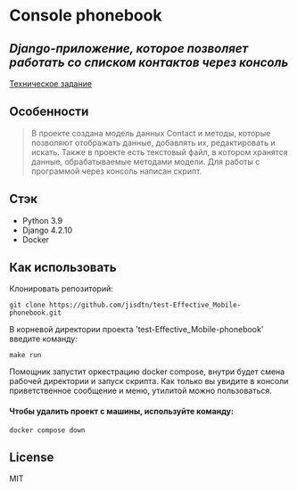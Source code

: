 # Console phonebook
## _Django-приложение, которое позволяет работать со списком контактов через консоль_

[Техническое задание](https://docs.google.com/document/d/1dIH7lY05hNLSluZgOYsRyTrvLmyz4CnNEtJFFXBbS-c/edit)

## Особенности

> В проекте создана модель данных Contact и методы, 
> которые позволяют отображать данные, 
> добавлять их, редактировать и искать. 
> Также в проекте есть текстовый файл, 
> в котором хранятся данные, обрабатываемые методами модели.
> Для работы с программой через консоль написан скрипт.


## Стэк

- Python 3.9
- Django 4.2.10
- Docker

## Как использовать
Клонировать репозиторий:

```
git clone https://github.com/jisdtn/test-Effective_Mobile-phonebook.git
```
В корневой директории проекта 'test-Effective_Mobile-phonebook' введите команду:

```
make run
```
Помощник запустит оркестрацию docker compose, 
внутри будет смена рабочей директории и запуск скрипта.
Как только вы увидите в консоли приветственное сообщение и меню, 
утилитой можно пользоваться.

#### Чтобы удалить проект с машины, используйте команду:

```
docker compose down
```

## License

MIT



